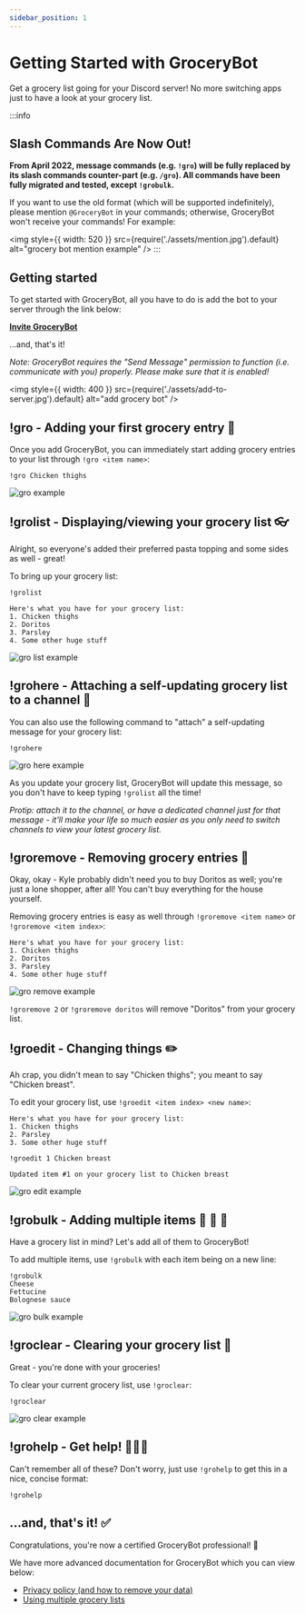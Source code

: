 ```yaml
---
sidebar_position: 1
---
```


# Getting Started with GroceryBot

Get a grocery list going for your Discord server! No more switching apps just to have a look at your grocery list.

:::info

## Slash Commands Are Now Out!

**From April 2022, message commands (e.g. `!gro`) will be fully replaced by its slash commands counter-part (e.g. `/gro`). All commands have been fully migrated and tested, except `!grobulk`.**

If you want to use the old format (which will be supported indefinitely), please mention `@GroceryBot` in your commands; otherwise, GroceryBot won't receive your commands! For example:

<img style={{ width: 520 }} src={require('./assets/mention.jpg').default} alt="grocery bot mention example" />
:::

## Getting started

To get started with GroceryBot, all you have to do is add the bot to your server through the link below:

**[Invite GroceryBot](https://discord.com/oauth2/authorize?client_id=815120759680532510&permissions=2048&scope=bot%20applications.commands)**

...and, that's it!

_Note: GroceryBot requires the "Send Message" permission to function (i.e. communicate with you) properly. Please make sure that it is enabled!_

<!-- ![add grocery bot](./assets/add-to-server.jpg) -->

<img style={{ width: 400 }} src={require('./assets/add-to-server.jpg').default} alt="add grocery bot" />

## !gro - Adding your first grocery entry 📝

<!-- Picture this: you're currently in a Discord convo with your housemates. You're deciding on what to eat, and suddenly, an eureka hits you: a pasta dish would be amazing! You have to buy the ingredients first though. There are now 2 scenarios: you pull out your phone, fiddle around with a grocery list app, switch between that app and Discord multiple times as you telegraph what your housemates want on your pasta to your app; or...

...you just use GroceryBot and tell your housemates to add their desired ingredients themselves. Oh, and don't forget the snacks! -->

Once you add GroceryBot, you can immediately start adding grocery entries to your list through `!gro <item name>`:

```
!gro Chicken thighs
```

![gro example](./assets/gro.jpg)

## !grolist - Displaying/viewing your grocery list 👓

Alright, so everyone's added their preferred pasta topping and some sides as well - great!

To bring up your grocery list:

```
!grolist
```

```
Here's what you have for your grocery list:
1. Chicken thighs
2. Doritos
3. Parsley
4. Some other huge stuff
```

![gro list example](./assets/grolist.jpg)

## !grohere - Attaching a self-updating grocery list to a channel 📲

You can also use the following command to "attach" a self-updating message for your grocery list:

```
!grohere
```

![gro here example](./assets/grohere.gif)

As you update your grocery list, GroceryBot will update this message, so you don't have to keep typing `!grolist` all the time!

_Protip: attach it to the channel, or have a dedicated channel just for that message - it'll make your life so much easier as you only need to switch channels to view your latest grocery list._

## !groremove - Removing grocery entries 🧹

Okay, okay - Kyle probably didn't need you to buy Doritos as well; you're just a lone shopper, after all! You can't buy everything for the house yourself.

Removing grocery entries is easy as well through `!groremove <item name>` or `!groremove <item index>`:

```
Here's what you have for your grocery list:
1. Chicken thighs
2. Doritos
3. Parsley
4. Some other huge stuff
```

![gro remove example](./assets/groremove.jpg)

`!groremove 2` or `!groremove doritos` will remove "Doritos" from your grocery list.

## !groedit - Changing things ✏️

Ah crap, you didn't mean to say "Chicken thighs"; you meant to say "Chicken breast".

To edit your grocery list, use `!groedit <item index> <new name>`:

```
Here's what you have for your grocery list:
1. Chicken thighs
2. Parsley
3. Some other huge stuff
```

```
!groedit 1 Chicken breast
```

```
Updated item #1 on your grocery list to Chicken breast
```

![gro edit example](./assets/groedit.jpg)

## !grobulk - Adding multiple items 📝 📝 📝

Have a grocery list in mind? Let's add all of them to GroceryBot!

To add multiple items, use `!grobulk` with each item being on a new line:

```
!grobulk
Cheese
Fettucine
Bolognese sauce
```

![gro bulk example](./assets/grobulk.jpg)

## !groclear - Clearing your grocery list 🧹

Great - you're done with your groceries!

To clear your current grocery list, use `!groclear`:

```
!groclear
```

![gro clear example](./assets/groclear.jpg)

## !grohelp - Get help! 👨🏻‍⚕️

Can't remember all of these? Don't worry, just use `!grohelp` to get this in a nice, concise format:

```
!grohelp
```

## ...and, that's it! ✅

Congratulations, you're now a certified GroceryBot professional! 🎉

We have more advanced documentation for GroceryBot which you can view below:

- [Privacy policy (and how to remove your data)](/privacy-policy)
- [Using multiple grocery lists](./multilist.md)
